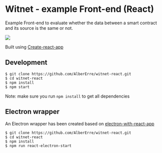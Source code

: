 # Witnet - example Front-end (React)

Example Front-end  to evaluate whether the data between a smart contract and its source is the same or not.

<img src="https://github.com/AlberErre/witnet-react/blob/master/witnet-front-end-example.png">

Built using [Create-react-app](https://github.com/facebook/create-react-app)

## Development
```
$ git clone https://github.com/AlberErre/witnet-react.git
$ cd witnet-react
$ npm install
$ npm start
```
Note: make sure you run ```npm install``` to get all dependencies

## Electron wrapper

An Electron wrapper has been created based on [electron-with-react-app](https://github.com/csepulv/electron-with-create-react-app)

```
$ git clone https://github.com/AlberErre/witnet-react.git
$ cd witnet-react
$ npm install
$ npm run react-electron-start
```
